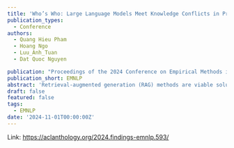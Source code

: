 ```yaml
---
title: 'Who’s Who: Large Language Models Meet Knowledge Conflicts in Practice'
publication_types:
  - Conference
authors:
  - Quang Hieu Pham
  - Hoang Ngo 
  - Luu_Anh_Tuan 
  - Dat Quoc Nguyen

publication: "Proceedings of the 2024 Conference on Empirical Methods in Natural Language Processing"
publication_short: EMNLP
abstract: 'Retrieval-augmented generation (RAG) methods are viable solutions for addressing the static memory limits of pre-trained language models. Nevertheless, encountering conflicting sources of information within the retrieval context is an inevitable practical challenge. In such situations, the language models are recommended to transparently inform users about the conflicts rather than autonomously deciding what to present based on their inherent biases. To analyze how current large language models (LLMs) align with our recommendation, we introduce WhoQA, a public benchmark dataset to examine model’s behavior in knowledge conflict situations. We induce conflicts by asking about a common property among entities having the same name, resulting in questions with up to 8 distinctive answers. WhoQA evaluation set includes 5K questions across 13 Wikidata property types and 150K Wikipedia entities. Our experiments show that despite the simplicity of WhoQA questions, knowledge conflicts significantly degrades LLMs’ performance in RAG settings.'
draft: false
featured: false
tags:
  - EMNLP
date: '2024-11-01T00:00:00Z'
---
```

Link: https://aclanthology.org/2024.findings-emnlp.593/